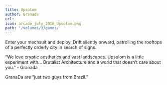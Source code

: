 ```yaml
---
title: Upsolom
author: Granada
url: 
icon: arcade_july_2016_Upsolom.png 
path: '/volumes/3/games/'
---
```

Enter your mechsuit and deploy. Drift silently onward, patrolling the rooftops of a
perfectly orderly city in search of signs.

“We love cryptic aesthetics and vast landscapes. Upsolom is a little experiment with...
Brutalist Architecture and a world that doesn’t care about you.” - Granada

GranaDa are “just two guys from Brazil.”
